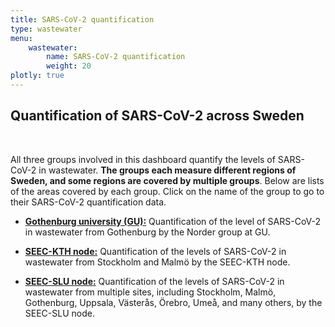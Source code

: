```yaml
---
title: SARS-CoV-2 quantification
type: wastewater
menu:
    wastewater:
        name: SARS-CoV-2 quantification
        weight: 20
plotly: true
---
```


## Quantification of SARS-CoV-2 across Sweden
<br>

All three groups involved in this dashboard quantify the levels of SARS-CoV-2 in wastewater. **The groups each measure different regions of Sweden, and some regions are covered by multiple groups**. Below are lists of the areas covered by each group. Click on the name of the group to go to their SARS-CoV-2 quantification data.

- [**Gothenburg university (GU):**](/dashboards/wastewater/covid_quantification/covid_quant_gu/) Quantification of the level of SARS-CoV-2 in wastewater from Gothenburg by the Norder group at GU.

- [**SEEC-KTH node:**](/dashboards/wastewater/covid_quantification/covid_quant_kth/) Quantification of the levels of SARS-CoV-2 in wastewater from Stockholm and Malmö by the SEEC-KTH node.

- [**SEEC-SLU node:**](/dashboards/wastewater/covid_quantification/covid_quant_slu/) Quantification of the levels of SARS-CoV-2 in wastewater from multiple sites, including Stockholm, Malmö, Gothenburg, Uppsala, Västerås, Örebro, Umeå, and many others, by the SEEC-SLU node.
